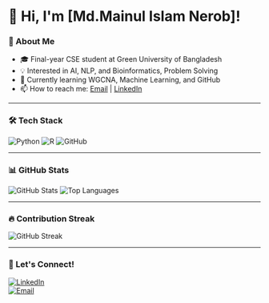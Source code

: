 # 👋 Hi, I'm [Md.Mainul Islam Nerob]!
### 🚀 About Me
- 🎓 Final-year CSE student at Green University of Bangladesh  
- 💡 Interested in AI, NLP, and Bioinformatics, Problem Solving 
- 🌱 Currently learning WGCNA, Machine Learning, and GitHub  
- 📫 How to reach me: [Email](mailto:mdmainulislamnerob@gmail.com) | [LinkedIn](https://www.linkedin.com/in/md-mainul-islam-nerob/)  

---

### 🛠 Tech Stack
![Python](https://img.shields.io/badge/Python-3776AB?style=for-the-badge&logo=python&logoColor=white)
![R](https://img.shields.io/badge/R-276DC3?style=for-the-badge&logo=r&logoColor=white)
![GitHub](https://img.shields.io/badge/GitHub-181717?style=for-the-badge&logo=github&logoColor=white)

---

### 📊 GitHub Stats
![GitHub Stats](https://github-readme-stats.vercel.app/api?username=mainulislamnerob&show_icons=true&theme=radical)
![Top Languages](https://github-readme-stats.vercel.app/api/top-langs/?username=mainulislamnerob&layout=compact&theme=radical)

---

### 🔥 Contribution Streak
![GitHub Streak](https://github-readme-streak-stats.herokuapp.com/?user=mainulislamnerob&theme=radical)

---

### 🤝 Let's Connect!
[![LinkedIn](https://img.shields.io/badge/LinkedIn-0A66C2?style=for-the-badge&logo=linkedin&logoColor=white)](https://www.linkedin.com/in/md-mainul-islam-nerob/)  
[![Email](https://img.shields.io/badge/Email-D14836?style=for-the-badge&logo=gmail&logoColor=white)](mailto:mdmainulislamnerob@gmail.com)
